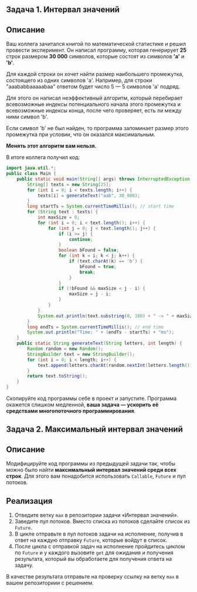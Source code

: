 ## Задача 1. Интервал значений

## Описание

Ваш коллега зачитался книгой по математической статистике и решил провести эксперимент. Он написал программу, которая генерирует **25** строк размером **30 000** символов, которые состоят из символов **'a'** и **'b'**.

Для каждой строки он хочет найти размер наибольшего промежутка, состоящего из одних символов 'a'. Например, для строки "aaababbaaaaabaa" ответом будет число 5 — 5 символов 'a' подряд. 

Для этого он написал неэффективный алгоритм, который перебирает всевозможные индексы потенциального начала этого промежутка и всевозможные индексы конца, после чего проверяет, есть ли между ними символ 'b'. 

Если символ 'b' не был найден, то программа запоминает размер этого промежутка при условии, что он оказался максимальным. 

**Менять этот алгоритм вам нельзя.**

В итоге коллега получил код:

```java
import java.util.*;
public class Main {
    public static void main(String[] args) throws InterruptedException {
        String[] texts = new String[25];
        for (int i = 0; i < texts.length; i++) {
            texts[i] = generateText("aab", 30_000);
        }
        long startTs = System.currentTimeMillis(); // start time
        for (String text : texts) {
            int maxSize = 0;
            for (int i = 0; i < text.length(); i++) {
                for (int j = 0; j < text.length(); j++) {
                    if (i >= j) {
                        continue;
                    }
                    boolean bFound = false;
                    for (int k = i; k < j; k++) {
                        if (text.charAt(k) == 'b') {
                            bFound = true;
                            break;
                        }
                    }
                    if (!bFound && maxSize < j - i) {
                        maxSize = j - i;
                    }
                }
            }
            System.out.println(text.substring(0, 100) + " -> " + maxSize);
        }
        long endTs = System.currentTimeMillis(); // end time
        System.out.println("Time: " + (endTs - startTs) + "ms");
    }
    public static String generateText(String letters, int length) {
        Random random = new Random();
        StringBuilder text = new StringBuilder();
        for (int i = 0; i < length; i++) {
            text.append(letters.charAt(random.nextInt(letters.length())));
        }
        return text.toString();
    }
}
```
Скопируйте код программы себе в проект и запустите. Программа окажется слишком медленной, **ваша задача — ускорить её средствами многопоточного программирования**.

## Задача 2. Максимальный интервал значений

## Описание

Модифицируйте код программы из предыдущей задачи так, чтобы можно было найти **максимальный интервал значений среди всех строк**. Для этого вам понадобится использовать `Callable`, `Future` и пул потоков.

## Реализация

1. Отведите ветку `max` в репозитории задачи «Интервал значений».
2. Заведите пул потоков. Вместо списка из потоков сделайте список из `Future`.
3. В цикле отправьте в пул потоков задачи на исполнение, получив в ответ на каждую отправку `Future`, которые войдут в список.
4. После цикла с отправкой задач на исполнение пройдитесь циклом по `Future` и у каждого вызовите `get` для ожидания и получения результата, который вы обработаете для получения ответа на задачу.

В качестве результата отправьте на проверку ссылку на ветку `max` в вашем репозиториии с решением.
